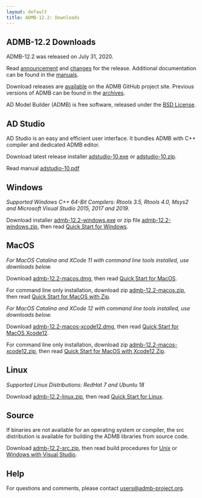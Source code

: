 ```yaml
---
layout: default
title: ADMB-12.2: Downloads
---
```


ADMB-12.2 Downloads
-------------------

ADMB-12.2 was released on July 31, 2020.

Read [announcement](http://www.admb-project.org/2020/07/31/ADMB-12.2-release.html) and [changes](https://github.com/admb-project/admb/blob/admb-12.2/CHANGES.md) for the release.  Additional documentation can be found in the [manuals](http://www.admb-project.org/docs/manuals/).

Download releases are [available](https://github.com/admb-project/admb/releases/tag/admb-12.2/) on the ADMB GitHub project site.  Previous versions of ADMB can be found in the [archives](http://www.admb-project.org/downloads/archives.html).

AD Model Builder (ADMB) is free software, released under the [BSD License](https://raw.githubusercontent.com/admb-project/admb/admb-12.2/LICENSE.txt).

AD Studio
---------

AD Studio is an easy and efficient user interface. It bundles ADMB with C++ compiler and dedicated ADMB editor.

Download latest release installer [adstudio-10.exe](https://github.com/admb-project/adstudio/releases/download/1.0/adstudio-10.exe) or 
[adstudio-10.zip](https://github.com/admb-project/adstudio/releases/download/1.0/adstudio-10.zip).

Read manual [adstudio-10.pdf](https://github.com/admb-project/adstudio/releases/download/1.0/adstudio-10.pdf)

Windows
-------

_Supported Windows C++ 64-Bit Compilers: Rtools 3.5, Rtools 4.0, Msys2 and Microsoft Visual Studio 2015, 2017 and 2019._

Download installer [admb-12.2-windows.exe](https://github.com/admb-project/admb/releases/download/admb-12.2/admb-12.2-windows.exe) or zip file [admb-12.2-windows.zip](https://github.com/admb-project/admb/releases/download/admb-12.2/admb-12.2-windows.zip), then read [Quick Start for Windows](QuickStartWindows.md).

MacOS
-----
  
_For MacOS Catalina and XCode 11 with command line tools installed, use downloads below._

Download [admb-12.2-macos.dmg](https://github.com/admb-project/admb/releases/download/admb-12.2/admb-12.2-macos.dmg), then read [Quick Start for MacOS](QuickStartMacOS.md).

For command line only installation, download zip [admb-12.2-macos.zip](https://github.com/admb-project/admb/releases/download/admb-12.2/admb-12.2-macos.zip), then read [Quick Start for MacOS with Zip](QuickStartMacOSZip.md).

_For MacOS Catalina and XCode 12 with command line tools installed, use downloads below._

Download [admb-12.2-macos-xcode12.dmg](https://github.com/admb-project/admb/releases/download/admb-12.2/admb-12.2-macos-xcode12.dmg), then read [Quick Start for MacOS Xcode12](QuickStartMacOSXcode12.md).

For command line only installation, download zip [admb-12.2-macos-xcode12.zip](https://github.com/admb-project/admb/releases/download/admb-12.2/admb-12.2-macos-xcode12.zip), then read [Quick Start for MacOS with Xcode12 Zip](QuickStartMacOSXcode12Zip.md).

Linux
-----

_Supported Linux Distributions: RedHat 7 and Ubuntu 18_

Download [admb-12.2-linux.zip](https://github.com/admb-project/admb/releases/download/admb-12.2/admb-12.2-linux.zip), then read [Quick Start for Linux](QuickStartLinux.md).

Source
------

If binaries are not available for an operating system or compiler, the src distribution is available for building the ADMB libraries from source code.

Download [admb-12.2-src.zip](https://github.com/admb-project/admb/releases/download/admb-12.2/admb-12.2-src.zip), then read build procedures for [Unix](BuildingSourceUnix.md) or [Windows with Visual Studio](BuildingSourceVisualStudio.md).

Help
----

For questions and comments, please contact users@admb-project.org.
